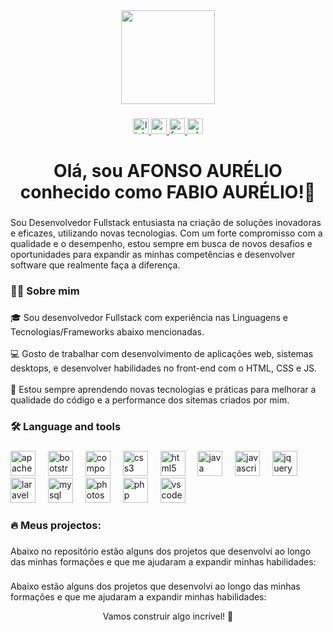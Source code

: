 <div align="center">
  <img height="150" src="https://media.giphy.com/media/zbMRZx113HKBkeCwrm/giphy.gif?cid=790b76112ef4mh5bfkaqw8pe1vxxcqsln3f0z1v268299k02&ep=v1_stickers_search&rid=giphy.gif&ct=s"  />
</div>

###

<div align="center">
  <a href="www.linkedin.com/in/afonsoaurélio" target="_blank">
    <img src="https://img.shields.io/static/v1?message=LinkedIn&logo=linkedin&label=&color=0077B5&logoColor=white&labelColor=&style=for-the-badge" height="25" alt="linkedin logo"  />
  </a>
  <a href="https://www.youtube.com/@fasoftware249" target="_blank">
    <img src="https://img.shields.io/static/v1?message=Youtube&logo=youtube&label=&color=FF0000&logoColor=white&labelColor=&style=for-the-badge" height="25" alt="youtube logo"  />
  </a>
  <a href="https://www.facebook.com/fabioaurelio19" target="_blank">
    <img src="https://img.shields.io/static/v1?message=Facebook&logo=facebook&label=&color=1877F2&logoColor=white&labelColor=&style=for-the-badge" height="25" alt="facebook logo"  />
  </a>
  <a href="https://wa.me/939985248" target="_blank">
    <img src="https://img.shields.io/static/v1?message=Whatsapp&logo=whatsapp&label=&color=25D366&logoColor=white&labelColor=&style=for-the-badge" height="25" alt="whatsapp logo"  />
  </a>
</div>

###

<h1 align="center">Olá, sou AFONSO AURÉLIO conhecido como FABIO AURÉLIO!👋</h1>

###

<p align="left">Sou Desenvolvedor Fullstack entusiasta na criação de soluções inovadoras e eficazes, utilizando novas tecnologias. Com um forte compromisso com a qualidade e o desempenho, estou sempre em busca de novos desafios e oportunidades para expandir as minhas competências e desenvolver software que realmente faça a diferença.</p>

###

<h3 align="left">👩‍💻  Sobre mim</h3>

###

<p align="left">🎓 Sou desenvolvedor Fullstack com experiência nas Linguagens e Tecnologias/Frameworks abaixo mencionadas.<br><br>    💻 Gosto de trabalhar com desenvolvimento de aplicações web, sistemas desktops, e desenvolver habilidades no front-end com o HTML, CSS e JS.<br><br>    🌱 Estou sempre aprendendo novas tecnologias e práticas para melhorar a qualidade do código e a performance dos sitemas criados por mim.</p>

###

<h3 align="left">🛠 Language and tools</h3>

###

<div align="left">
  <img src="https://cdn.jsdelivr.net/gh/devicons/devicon/icons/apache/apache-original.svg" height="40" alt="apache logo"  />
  <img width="12" />
  <img src="https://cdn.jsdelivr.net/gh/devicons/devicon/icons/bootstrap/bootstrap-original.svg" height="40" alt="bootstrap logo"  />
  <img width="12" />
  <img src="https://cdn.jsdelivr.net/gh/devicons/devicon/icons/composer/composer-original.svg" height="40" alt="composer logo"  />
  <img width="12" />
  <img src="https://cdn.jsdelivr.net/gh/devicons/devicon/icons/css3/css3-original.svg" height="40" alt="css3 logo"  />
  <img width="12" />
  <img src="https://cdn.jsdelivr.net/gh/devicons/devicon/icons/html5/html5-original.svg" height="40" alt="html5 logo"  />
  <img width="12" />
  <img src="https://cdn.jsdelivr.net/gh/devicons/devicon/icons/java/java-original.svg" height="40" alt="java logo"  />
  <img width="12" />
  <img src="https://cdn.jsdelivr.net/gh/devicons/devicon/icons/javascript/javascript-original.svg" height="40" alt="javascript logo"  />
  <img width="12" />
  <img src="https://cdn.jsdelivr.net/gh/devicons/devicon/icons/jquery/jquery-original.svg" height="40" alt="jquery logo"  />
  <img width="12" />
  <img src="https://cdn.jsdelivr.net/gh/devicons/devicon/icons/laravel/laravel-original.svg" height="40" alt="laravel logo"  />
  <img width="12" />
  <img src="https://cdn.jsdelivr.net/gh/devicons/devicon/icons/mysql/mysql-original.svg" height="40" alt="mysql logo"  />
  <img width="12" />
  <img src="https://cdn.jsdelivr.net/gh/devicons/devicon/icons/photoshop/photoshop-plain.svg" height="40" alt="photoshop logo"  />
  <img width="12" />
  <img src="https://cdn.jsdelivr.net/gh/devicons/devicon/icons/php/php-original.svg" height="40" alt="php logo"  />
  <img width="12" />
  <img src="https://cdn.jsdelivr.net/gh/devicons/devicon/icons/vscode/vscode-original.svg" height="40" alt="vscode logo"  />
</div>

###

<h3 align="left">🔥  Meus projectos:</h3>

###

<p align="left">Abaixo no repositório estão alguns dos projetos que desenvolvi ao longo das minhas formações e que me ajudaram a expandir minhas habilidades:</p>

###

Abaixo estão alguns dos projetos que desenvolvi ao longo das minhas formações e que me ajudaram a expandir minhas habilidades:


<p align="center">Vamos construir algo incrível! 🚀</p>
